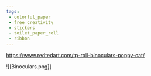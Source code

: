 ```yaml
---
tags:
 - colorful_paper
 - free_creativity
 - stickers
 - toilet_paper_roll
 - ribbon
---
```

https://www.redtedart.com/tp-roll-binoculars-poppy-cat/

![[Binoculars.png]]

